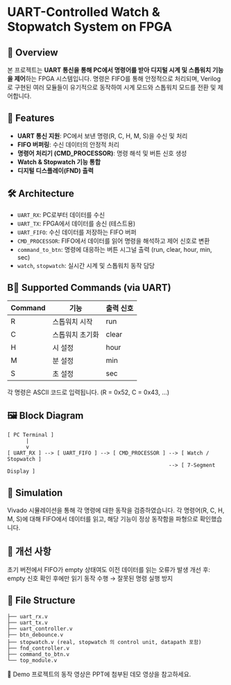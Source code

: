 # UART-Controlled Watch & Stopwatch System on FPGA
## 📝 Overview
본 프로젝트는 **UART 통신을 통해 PC에서 명령어를 받아 디지털 시계 및 스톱워치 기능을 제어**하는 FPGA 시스템입니다.
명령은 FIFO를 통해 안정적으로 처리되며, Verilog로 구현된 여러 모듈들이 유기적으로 동작하여 시계 모드와 스톱워치 모드를 전환 및 제어합니다.

## 🎯 Features
- **UART 통신 지원**: PC에서 보낸 명령(R, C, H, M, S)을 수신 및 처리
- **FIFO 버퍼링**: 수신 데이터의 안정적 처리
- **명령어 처리기 (CMD_PROCESSOR)**: 명령 해석 및 버튼 신호 생성
- **Watch & Stopwatch 기능 통합**
- **디지털 디스플레이(FND) 출력**

## 🛠️ Architecture
- `UART_RX`: PC로부터 데이터를 수신
- `UART_TX`: FPGA에서 데이터를 송신 (테스트용)
- `UART_FIFO`: 수신 데이터를 저장하는 FIFO 버퍼
- `CMD_PROCESSOR`: FIFO에서 데이터를 읽어 명령을 해석하고 제어 신호로 변환
- `command_to_btn`: 명령에 대응하는 버튼 시그널 출력 (run, clear, hour, min, sec)
- `watch`, `stopwatch`: 실시간 시계 및 스톱워치 동작 담당

## B📡 Supported Commands (via UART)
| Command | 기능          | 출력 신호 |
|---------|---------------|-----------|
| R       | 스톱워치 시작 | run       |
| C       | 스톱워치 초기화 | clear     |
| H       | 시 설정       | hour      |
| M       | 분 설정       | min       |
| S       | 초 설정       | sec       |

각 명령은 ASCII 코드로 입력됩니다. (R = 0x52, C = 0x43, ...)

## 🖼️ Block Diagram
```
[ PC Terminal ]
      |
      v
[ UART_RX ] --> [ UART_FIFO ] --> [ CMD_PROCESSOR ] --> [ Watch / Stopwatch ]
                                                    --> [ 7-Segment Display ]
```

## 🧪 Simulation
Vivado 시뮬레이션을 통해 각 명령에 대한 동작을 검증하였습니다.
각 명령어(R, C, H, M, S)에 대해 FIFO에서 데이터를 읽고, 해당 기능이 정상 동작함을 파형으로 확인했습니다.

## 🧹 개선 사항
초기 버전에서 FIFO가 empty 상태여도 이전 데이터를 읽는 오류가 발생
개선 후: empty 신호 확인 후에만 읽기 동작 수행 → 잘못된 명령 실행 방지

## 📁 File Structure
```
├── uart_rx.v
├── uart_tx.v
├── uart_controller.v
├── btn_debounce.v
├── stopwatch.v (real, stopwatch 의 control unit, datapath 포함)
├── fnd_controller.v
├── command_to_btn.v
└── top_module.v
```

🎥 Demo
프로젝트의 동작 영상은 PPT에 첨부된 데모 영상을 참고하세요.